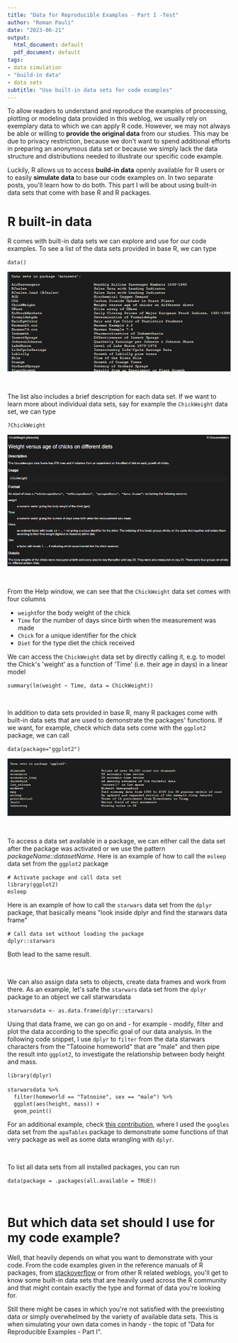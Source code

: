 ```yaml
---
title: "Data for Reproducible Examples - Part I -Test"
author: "Roman Pauli"
date: "2023-06-21"
output:
  html_document: default
  pdf_document: default
tags:
- data simulation
- "build-in data"
- data sets
subtitle: "Use built-in data sets for code examples"
---
```



To allow readers to understand and reproduce the examples of processing, plotting or modeling data provided in this weblog, we usually rely on exemplary data to which we can apply R code. However, we may not always be able or willing to **provide the original data** from our studies. This may be due to privacy restriction, because we don't want to spend additional efforts in  preparing an anonymous data set or because we simply lack the data structure and distributions needed to illustrate our specific code example.
  
Luckily, R allows us to access **build-in data** openly available for R users or to easily **simulate data** to base our code examples on. In two separate posts, you'll learn how to do both. This part I will be about using built-in data sets that come with base R and R packages.

# R built-in data
R comes with built-in data sets we can explore and use for our code examples. To see a list of the data sets provided in base R, we can type

```{r, eval=F}
data()
```

![data sets in package 'datasets'](https://github.com/paulirom/CodeClub/blob/main/content/post/build-in%20data%20set%20files/data().png?raw=true)

<br>

The list also includes a brief description for each data set. If we want to learn more about individual data sets, say for example the `ChickWeight` data set, we can type

```{r,eval=F}
?ChickWeight
```

![R documentation on ChickWeight data set](https://github.com/paulirom/CodeClub/blob/main/content/post/build-in%20data%20set%20files/ChickWeightdata.png?raw=true)

<br>
  
From the Help window, we can see that the `ChickWeight` data set comes with four columns

- `weight`for the body weight of the chick
- `Time` for the number of days since birth when the measurement was made
- `Chick` for a unique identifier for the chick
- `Diet` for the type diet the chick received

We can access the `ChickWeight` data set by directly calling it, e.g. to model the Chick's 'weight' as a function of 'Time' (i.e. their age in days) in a linear model
```{r}
summary(lm(weight ~ Time, data = ChickWeight))
```	

<br>

In addition to data sets provided in base R, many R packages come with built-in data sets that are used to demonstrate the packages' functions.
If we want, for example, check which data sets come with the `ggplot2` package, we can call
```{r}
data(package="ggplot2")
```	

![data sets in package 'ggplot2'](https://github.com/paulirom/CodeClub/blob/main/content/post/build-in%20data%20set%20files/ggplot2data.png?raw=true)

<br>

To access a data set available in a package, we can either call the data set after the package was activated or we use the pattern *packageName::datasetName*.
Here is an example of how to call the `msleep` data set from the `ggplot2` package
```{r}
# Activate package and call data set
library(ggplot2)
msleep
```	
Here is an example of how to call the `starwars` data set from the `dplyr` package, that basically means "look inside dplyr and find the starwars data frame"
```{r}
# Call data set without loading the package
dplyr::starwars
```	
Both lead to the same result. 

<br>

We can also assign data sets to objects, create data frames and work from there. As an example, let's safe the `starwars` data set from the `dplyr` package to an object we call starwarsdata
```{r}
starwarsdata <- as.data.frame(dplyr::starwars)
```	
Using that data frame, we can go on and - for example - modify, filter and plot the data according to the specific goal of our data analysis. In the following code snippet, I use `dplyr` to `filter` from the data starwars characters from the "Tatooine homeworld" that are "male" and then pipe the result into `ggplot2`, to investigate the relationship between body height and mass.

```{r message=FALSE, warning=FALSE}
library(dplyr)

starwarsdata %>% 
  filter(homeworld == "Tatooine", sex == "male") %>% 
  ggplot(aes(height, mass)) +
  geom_point()
```	


For an additional example, check [this contribution](https://ukarcodeclub.netlify.app/post/apatables/), where I used the `googles` data set from the `apaTables` package to demonstrate some functions of that very package as well as some data wrangling with `dplyr`. 

<br>

To list all data sets from all installed packages, you can run
```{r}
data(package = .packages(all.available = TRUE))
```	

<br>

# But which data set should I use for my code example?

Well, that heavily depends on what you want to demonstrate with your code. From the code examples given in the reference manuals of R packages, from [stackoverflow](https://stackoverflow.com/) or from other R related weblogs, you'll get to know some built-in data sets that are heavily used across the R community and that might contain exactly the type and format of data you're looking for.

Still there might be cases in which you're not satisfied with the preexisting data or simply overwhelmed by the variety of available data sets. This is when simulating your own data comes in handy - the topic of "Data for Reproducible Examples - Part I".

<br>
<br>


